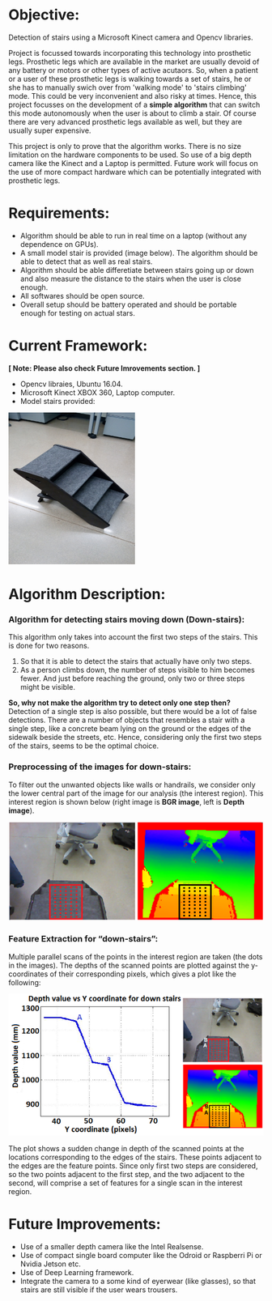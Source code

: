 # Objective:
Detection of stairs using a Microsoft Kinect camera and Opencv libraries.

Project is focussed towards incorporating this technology into prosthetic legs.
Prosthetic legs which are available in the market are usually devoid of any battery or motors or other types of active acutaors.
So, when a patient or a user of these prosthetic legs is walking towards a set of stairs, he or she has to manually swich over 
from 'walking mode' to 'stairs climbing' mode. This could be very inconvenient and also risky at times.
Hence, this project focusses on the development of a **simple algorithm** that can switch this mode autonomously when the user 
is about to climb a stair.
Of course there are very advanced prosthetic legs available as well, but they are usually super expensive.

This project is only to prove that the algorithm works. There is no size limitation on the hardware components to be used.
So use of a big depth camera like the Kinect and a Laptop is permitted. 
Future work will focus on the use of more compact hardware which can be potentially integrated with prosthetic legs.

# Requirements:
* Algorithm should be able to run in real time on a laptop (without any dependence on GPUs). 
* A small model stair is provided (image below). The algorithm should be able to detect that as well as real stairs.
* Algorithm should be able differetiate between stairs going up or down and also measure the distance to the stairs 
when the user is close enough.
* All softwares should be open source.
* Overall setup should be battery operated and should be portable enough for testing on actual stars.

# Current Framework:
**[ Note: Please also check Future Imrovements section. ]**
* Opencv libraies, Ubuntu 16.04.
* Microsoft Kinect XBOX 360, Laptop computer. 
* Model stairs provided:
<img src="https://github.com/abhanjac/stairs_detection_kinect_opencv/blob/master/images/model_stairs.jpg" width="250" height="300">

# Algorithm Description:

### Algorithm for detecting stairs moving down (Down-stairs):
This algorithm only takes into account the first two steps of the stairs. This is done for two reasons. 
1. So that it is able to detect the stairs that actually have only two steps. 
2. As a person climbs down, the number of steps visible to him becomes fewer. And just before reaching the ground, only two 
or three steps might be visible. 

**So, why not make the algorithm try to detect only one step then?**
Detection of a single step is also possible, but there would be a lot of false detections. There are a number of objects
that resembles a stair with a single step, like a concrete beam lying on the ground or the edges of the sidewalk beside the streets, etc. Hence, considering only the first two steps of the stairs, seems to be the optimal choice.

### Preprocessing of the images for down-stairs:
To filter out the unwanted objects like walls or handrails, we consider only the lower central part of the image for our 
analysis (the interest region). This interest region is shown below (right image is **BGR image**, left is **Depth image**).

<img src="https://github.com/abhanjac/stairs_detection_kinect_opencv/blob/master/images/down_stairs_interest_region.png">

### Feature Extraction for “down-stairs”:
Multiple parallel scans of the points in the interest region are taken (the dots in the images).
The depths of the scanned points are plotted against the y-coordinates of their corresponding pixels, which gives a plot like 
the following:

<img src="https://github.com/abhanjac/stairs_detection_kinect_opencv/blob/master/images/down_stairs_depth_vs_y_coordinate.png">

The plot shows a sudden change in depth of the scanned points at the locations corresponding to the edges of the stairs. 
These points adjacent to the edges are the feature points.
Since only first two steps are considered, so the two points adjacent to the first step, and the two adjacent to the second, 
will comprise a set of features for a single scan in the interest region.

# Future Improvements: 
* Use of a smaller depth camera like the Intel Realsense.
* Use of compact single board computer like the Odroid or Raspberri Pi or Nvidia Jetson etc.
* Use of Deep Learning framework.
* Integrate the camera to a some kind of eyerwear (like glasses), so that stairs are still visible if the user wears trousers.
